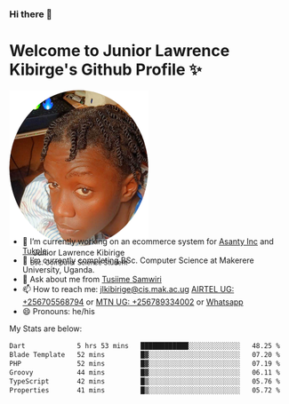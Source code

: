 ### Hi there 👋 
# Welcome to Junior Lawrence Kibirge's Github Profile ✨
 
<p align="center" style="border-radius:50%;width:250px;height:250px;">
  <img src="https://github.com/juniorkibirige/juniorkibirige/blob/main/cropped-twitter-pp.png" 
       alt="Profile picture from Twitter" /></br>
  <span align="center">Junior Lawrence Kibirige</span><br/>
  <small align="center" font-size="15">Bsc. Computer Science Student</small>
</p>

- 🔭 I’m currently working on an ecommerce system for [Asanty Inc](https://asanty.africa) and [Tukole](https://app.tukole.ug).
- 🌱 I’m currently completing BSc. Computer Science at Makerere University, Uganda.
- 💬 Ask about me from [Tusiime Samwiri](mailto:stusiime@asanty.africa)
- 📫 How to reach me: [jlkibirige@cis.mak.ac.ug](mailto:juniorkibirige@students.mak.ac.ug) [AIRTEL UG: +256705568794](tel:+256705568794) or [MTN UG: +256789334002](tel:+256789334002) or [Whatsapp](tel:+17602847072)
- 😄 Pronouns: he/his

My Stats are below:

<!--START_SECTION:waka-->

```text
Dart             5 hrs 53 mins   ████████████░░░░░░░░░░░░░   48.25 %
Blade Template   52 mins         █▓░░░░░░░░░░░░░░░░░░░░░░░   07.20 %
PHP              52 mins         █▓░░░░░░░░░░░░░░░░░░░░░░░   07.19 %
Groovy           44 mins         █▓░░░░░░░░░░░░░░░░░░░░░░░   06.11 %
TypeScript       42 mins         █▒░░░░░░░░░░░░░░░░░░░░░░░   05.76 %
Properties       41 mins         █▒░░░░░░░░░░░░░░░░░░░░░░░   05.72 %
```

<!--END_SECTION:waka-->
